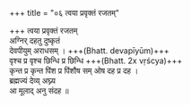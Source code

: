 +++
title = "०६ त्वया प्रवृक्तं रजतम्"

+++
त्वया प्रवृक्तं रजतम्  
अग्निर् दहतु दुष्कृतं  
देवपीयुम् अराधसम् । +++(Bhatt. devapīyūm)+++  
वृश्च प्र वृश्च छिन्धि प्र छिन्धि +++(Bhatt. 2x vṛścya)+++  
कृन्त प्र कृन्त पिंश प्र पिंशौष सम् ओष दह प्र दह ।  
ब्रह्मज्यं देव्य् अघ्न्य  
आ मूलाद् अनु संदह ॥